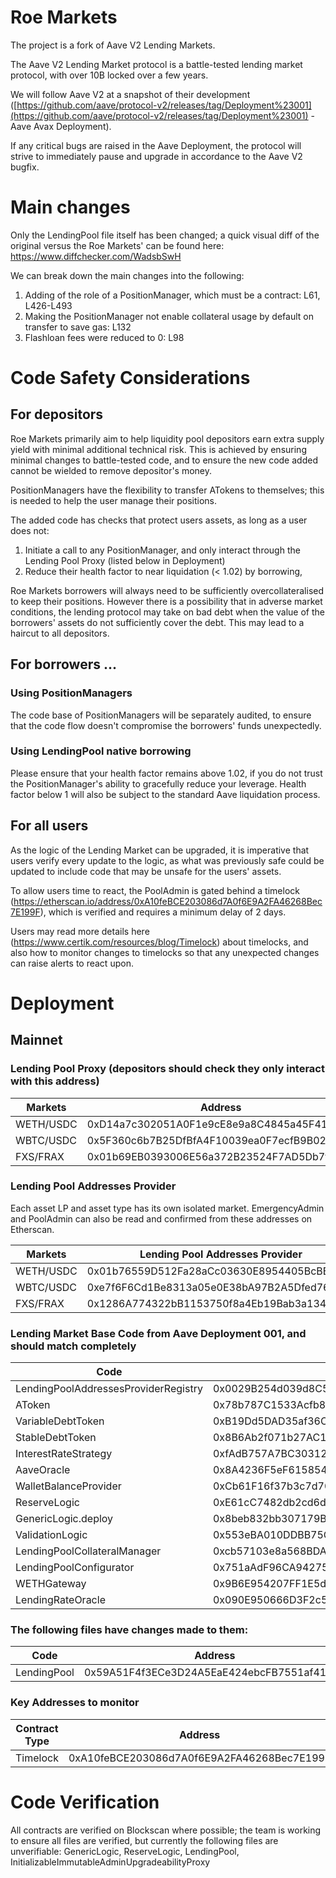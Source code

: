 # Roe Markets

The project is a fork of Aave V2 Lending Markets.

The Aave V2 Lending Market protocol is a battle-tested lending market protocol, with over 10B locked over a few years.

We will follow Aave V2 at a snapshot of their development ([https://github.com/aave/protocol-v2/releases/tag/Deployment%23001](https://github.com/aave/protocol-v2/releases/tag/Deployment%23001)  - Aave Avax Deployment).

If any critical bugs are raised in the Aave Deployment, the protocol will strive to immediately pause and upgrade in accordance to the Aave V2 bugfix.

# Main changes
Only the LendingPool file itself has been changed; a quick visual diff of the original versus the Roe Markets' can be found here: https://www.diffchecker.com/WadsbSwH

We can break down the main changes into the following: 
1. Adding of the role of a PositionManager, which must be a contract: L61, L426-L493
2. Making the PositionManager not enable collateral usage by default on transfer to save gas: L132
3. Flashloan fees were reduced to 0: L98

# Code Safety Considerations
## For depositors
Roe Markets primarily aim to help liquidity pool depositors earn extra supply yield with minimal additional technical risk. This is achieved by ensuring minimal changes to battle-tested code, and to ensure the new code added cannot be wielded to remove depositor's money.

PositionManagers have the flexibility to transfer ATokens to themselves; this is needed to help the user manage their positions. 

The added code has checks that protect users assets, as long as a user does not:
1) Initiate a call to any PositionManager, and only interact through the Lending Pool Proxy (listed below in Deployment)
2) Reduce their health factor to near liquidation (< 1.02) by borrowing,

Roe Markets borrowers will always need to be sufficiently overcollateralised to keep their positions. However there is a possibility that in adverse market conditions, the lending protocol may take on bad debt when the value of the borrowers' assets do not sufficiently cover the debt. This may lead to a haircut to all depositors.

## For borrowers ...

### Using PositionManagers
The code base of PositionManagers will be separately audited, to ensure that the code flow doesn't compromise the borrowers' funds unexpectedly.

### Using LendingPool native borrowing
Please ensure that your health factor remains above 1.02, if you do not trust the PositionManager's ability to gracefully reduce your leverage. Health factor below 1 will also be subject to the standard Aave liquidation process.

## For all users
As the logic of the Lending Market can be upgraded, it is imperative that users verify every update to the logic, as what was previously safe could be updated to include code that may be unsafe for the users' assets.

To allow users time to react, the PoolAdmin is gated behind a timelock (https://etherscan.io/address/0xA10feBCE203086d7A0f6E9A2FA46268Bec7E199F), which is verified and requires a minimum delay of 2 days. 

Users may read more details here (https://www.certik.com/resources/blog/Timelock) about timelocks, and also how to monitor changes to timelocks so that any unexpected changes can raise alerts to react upon.

# Deployment 
## Mainnet

### Lending Pool Proxy  (depositors should check they only interact with this address)
|Markets | Address |
|--|--|
|WETH/USDC|0xD14a7c302051A0F1e9cE8e9a8C4845a45F41B46f
|WBTC/USDC|0x5F360c6b7B25DfBfA4F10039ea0F7ecfB9B02E60
|FXS/FRAX|0x01b69EB0393006E56a372B23524F7AD5Db7f2166|

### Lending Pool Addresses Provider
Each asset LP and asset type has its own isolated market. 
EmergencyAdmin and PoolAdmin can also be read and confirmed from these addresses on Etherscan.

|Markets | Lending Pool Addresses Provider |
|--|--|
|WETH/USDC|0x01b76559D512Fa28aCc03630E8954405BcBB1E02
|WBTC/USDC|0xe7f6F6Cd1Be8313a05e0E38bA97B2A5Dfed7616d
|FXS/FRAX|0x1286A774322bB1153750f8a4Eb19Bab3a1343F69|

### Lending Market Base Code from Aave Deployment 001, and should match completely

|Code  | Address |
|--|--|
|LendingPoolAddressesProviderRegistry  |0x0029B254d039d8C5C88512a44EAa6FF999296009  |
|AToken | 0x78b787C1533Acfb84b8C76B7e5CFdfe80231Ea2D |
|VariableDebtToken | 0xB19Dd5DAD35af36CF2D80D1A9060f1949b11fCb0|
|StableDebtToken | 0x8B6Ab2f071b27AC1eEbFfA973D957A767b15b2DB |
|InterestRateStrategy| 0xfAdB757A7BC3031285417d7114EFD58598E21d79 |
| AaveOracle | 0x8A4236F5eF6158546C34Bd7BC2908B8106Ab1Ea1 |
| WalletBalanceProvider | 0xCb61F16f37b3c7d70e736A62bB8529074b23326c |
| ReserveLogic | 0xE61cC7482db2cd6dF02423BBCbc797526D03Dd12 |
| GenericLogic.deploy | 0x8beb832bb307179Bb2bA06Fc87e9bdd08E4eE60b
| ValidationLogic | 0x553eBA010DDBB75C39311b8083C33529ad3825f4
| LendingPoolCollateralManager |0xcb57103e8a568BDA8826846Ab8B280C754441304
| LendingPoolConfigurator | 0x751aAdF96CA9427514dd816A227881E5B6cE87ce
| WETHGateway | 0x9B6E954207FF1E5d6C791C99E22D5e8D170361cc
| LendingRateOracle	| 0x090E950666D3F2c5cf7fc98135D94287c83E0a85

### The following files have changes made to them:

| Code | Address | Diff with base code|
| -- | -- | -- |
| LendingPool | 0x59A51F4f3ECe3D24A5EaE424ebcFB7551af411b4 | https://www.diffchecker.com/WadsbSwH


### Key Addresses  to monitor
| Contract Type | Address |
| -- |--|
| Timelock | 0xA10feBCE203086d7A0f6E9A2FA46268Bec7E199F |


# Code Verification
All contracts are verified on Blockscan where possible; the team is working to ensure all files are verified, but currently the following files are unverifiable: GenericLogic, ReserveLogic, LendingPool, InitializableImmutableAdminUpgradeabilityProxy
